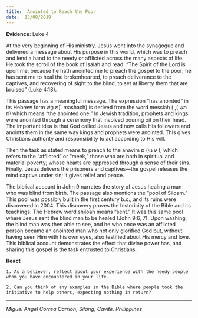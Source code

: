 ```yaml
---
title:  Anointed to Reach the Poor
date:  13/08/2019
---
```


**Evidence**: Luke 4

At the very beginning of His ministry, Jesus went into the synagogue and delivered a message about His purpose in this world, which was to preach and lend a hand to the needy or afflicted across the many aspects of life. He took the scroll of the book of Isaiah and read: “The Spirit of the Lord is upon me, because he hath anointed me to preach the gospel to the poor; he has sent me to heal the brokenhearted, to preach deliverance to the captives, and recovering of sight to the blind, to set at liberty them that are bruised” (Luke 4:18).

This passage has a meaningful message. The expression “has anointed” in its Hebrew form מ חַָשׁ) ֩ mashach) is derived from the word messiahַ ( ,( משָׁ יִ֫ח which means “the anointed one.” In Jewish tradition, prophets and kings were anointed through a ceremony that involved pouring oil on their head. The important idea is that God called Jesus and now calls His followers and anoints them in the same way kings and prophets were anointed. This gives Christians authority and responsibility to act according to His will.

Then the task as stated means to preach to the anavim ע נוי) ם ), which refers to the “afflicted” or “meek,” those who are both in spiritual and material poverty; whose hearts are oppressed through a sense of their sins. Finally, Jesus delivers the prisoners and captives—the gospel releases the mind captive under sin; it gives relief and peace.

The biblical account in John 9 narrates the story of Jesus healing a man who was blind from birth. The passage also mentions the “pool of Siloam.” This pool was possibly built in the first century b.c., and its ruins were discovered in 2004. This discovery proves the historicity of the Bible and its teachings. The Hebrew word shiloah means “sent.” It was this same pool where Jesus sent the blind man to be healed (John 9:6, 7). Upon washing, the blind man was then able to see, and he who once was an afflicted person became an anointed man who not only glorified God but, without having seen Him with his own eyes, also testified about His mercy and love. This biblical account demonstrates the effect that divine power has, and sharing this gospel is the task entrusted to Christians.

**React**

`1. As a believer, reflect about your experience with the needy people whom you have encountered in your life.`

`2. Can you think of any examples in the Bible where people took the initiative to help others, expecting nothing in return?`

---

_Miguel Angel Correa Carrion, Silang, Cavite, Philippines_